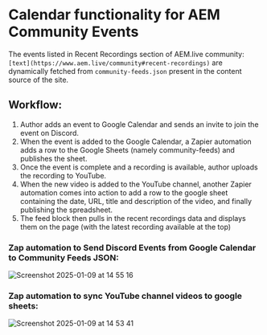 # Calendar functionality for AEM Community Events

The events listed in Recent Recordings section of AEM.live community: `[text](https://www.aem.live/community#recent-recordings)` are dynamically fetched from `community-feeds.json` present in the content source of the site.

## Workflow:
1. Author adds an event to Google Calendar and sends an invite to join the event on Discord.
2. When the event is added to the Google Calendar, a Zapier automation adds a row to the Google Sheets (namely community-feeds) and publishes the sheet.
3. Once the event is complete and a recording is available, author uploads the recording to YouTube.
4. When the new video is added to the YouTube channel, another Zapier automation comes into action to add a row to the google sheet containing the date, URL, title and description of the video, and finally publishing the spreadsheet.
5. The feed block then pulls in the recent recordings data and displays them on the page (with the latest recording available at the top)

### Zap automation to Send Discord Events from Google Calendar to Community Feeds JSON:

![Screenshot 2025-01-09 at 14 55 16](https://github.com/user-attachments/assets/809b3aa6-cd55-41dd-a450-5b82942c0ad8)

### Zap automation to sync YouTube channel videos to google sheets:

![Screenshot 2025-01-09 at 14 53 41](https://github.com/user-attachments/assets/5d58fb2d-9727-47f6-b0e1-8d503412734f)
